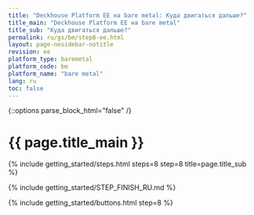 ```yaml
---
title: "Deckhouse Platform EE на bare metal: Куда двигаться дальше?"
title_main: "Deckhouse Platform EE на bare metal"
title_sub: "Куда двигаться дальше?"
permalink: ru/gs/bm/step8-ee.html
layout: page-nosidebar-notitle
revision: ee
platform_type: baremetal
platform_code: bm
platform_name: "bare metal"
lang: ru
toc: false
---
```


<link rel="stylesheet" type="text/css" href='{{ assets["getting-started.css"].digest_path }}' />

{::options parse_block_html="false" /}

<h1 class="docs__title">{{ page.title_main }}</h1>
{% include getting_started/steps.html steps=8 step=8 title=page.title_sub %}

{% include getting_started/STEP_FINISH_RU.md %}

{% include getting_started/buttons.html step=8 %}
